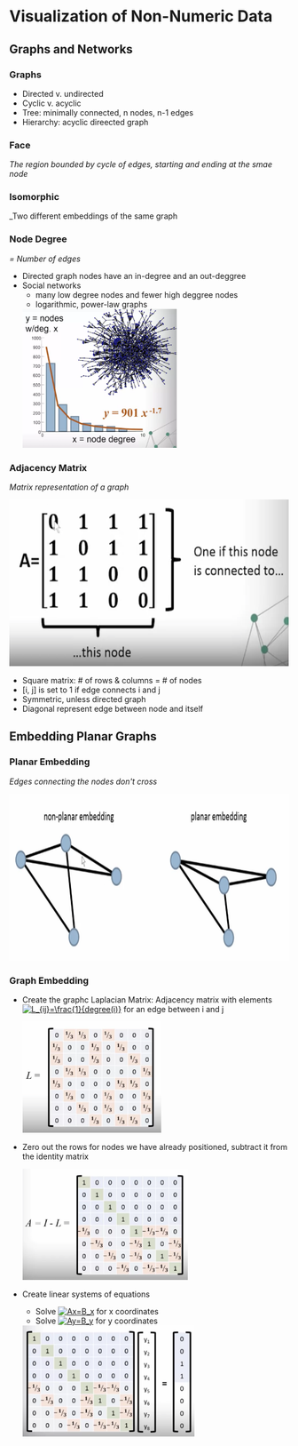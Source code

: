 # Visualization of Non-Numeric Data

## Graphs and Networks
### Graphs
- Directed v. undirected
- Cyclic v. acyclic
- Tree: minimally connected, n nodes, n-1 edges
- Hierarchy: acyclic direected graph

### Face
_The region bounded by cycle of edges, starting and ending at the smae node_

### Isomorphic
_Two different embeddings of the same graph

### Node Degree
_= Number of edges_

- Directed graph nodes have an in-degree and an out-deggree
- Social networks
  - many low degree nodes and fewer high deggree nodes
  - logarithmic, power-law graphs
  <img src="images/social-networks.png" height="250px">
  
### Adjacency Matrix
_Matrix representation of a graph_

<img src="images/adjacency-matrix.png" height="300px">

- Square matrix: # of rows & columns = # of nodes
- [i, j] is set to 1 if edge connects i and j
- Symmetric, unless directed graph
- Diagonal represent edge between node and itself

## Embedding Planar Graphs
### Planar Embedding
_Edges connecting the nodes don't cross_

<img src="images/planar-graph.png" height="300px">

### Graph Embedding
- Create the graphc Laplacian Matrix: Adjacency matrix with elements <a href="https://www.codecogs.com/eqnedit.php?latex=\inline&space;L_{ij}=\frac{1}{degree(i)}" target="_blank"><img src="https://latex.codecogs.com/svg.latex?\inline&space;L_{ij}=\frac{1}{degree(i)}" title="L_{ij}=\frac{1}{degree(i)}" /></a> for an edge between i and j

  <img src="images/laplacian-matrix.png" height="200px">

- Zero out the rows for nodes we have already positioned, subtract it from the identity matrix

  <img src="images/zero-out.png" height="200px">
- Create linear systems of equations
  - Solve <a href="https://www.codecogs.com/eqnedit.php?latex=\inline&space;Ax=B_x" target="_blank"><img src="https://latex.codecogs.com/svg.latex?\inline&space;Ax=B_x" title="Ax=B_x" /></a> for x coordinates
  - Solve <a href="https://www.codecogs.com/eqnedit.php?latex=\inline&space;Ay=B_y" target="_blank"><img src="https://latex.codecogs.com/svg.latex?\inline&space;Ay=B_y" title="Ay=B_y" /></a> for y coordinates

  <img src="images/linear-systems.png" height="200px">
  

